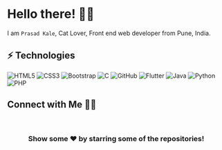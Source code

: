 # Hello there! 👋🏻

I am `Prasad Kale`, Cat Lover, Front end web developer from Pune, India. 


## ⚡ Technologies

![HTML5](https://img.shields.io/badge/-HTML5-E34F26?style=flat-square&logo=html5&logoColor=white)
![CSS3](https://img.shields.io/badge/-CSS3-1572B6?style=flat-square&logo=css3)
![Bootstrap](https://img.shields.io/badge/-Bootstrap-563D7C?style=flat-square&logo=bootstrap)
![C](https://img.shields.io/badge/-C-black?style=flat-square&logo=C)
![GitHub](https://img.shields.io/badge/-GitHub-181717?style=flat-square&logo=github)
![Flutter](https://img.shields.io/badge/Flutter-02569B?style=for-the-badge&logo=flutter&logoColor=white)
![Java](https://img.shields.io/badge/java-%23ED8B00.svg?style=for-the-badge&logo=java&logoColor=white)
![Python](https://img.shields.io/badge/python-3670A0?style=for-the-badge&logo=python&logoColor=ffdd54)
![PHP](https://img.shields.io/badge/php-%23777BB4.svg?style=for-the-badge&logo=php&logoColor=white)


## Connect with Me 🤝🏻

<!-- [![Twitter](https://img.shields.io/badge/Twitter-sanketkhote99-blue)](https://twitter.com/sanketkhote99) [![GitHub](https://img.shields.io/badge/Github-sanketkhote99-blue)](https://github.com/sanketkhote99) [![Instagram](https://img.shields.io/badge/Instagram-sanket.khote-red)](https://instagram.com/sanket.khote)

![Sanket Khote Statistics](https://github-readme-stats.vercel.app/api?username=sanketkhote99&show_icons=true)

![Sanket Khote Streak](https://github-readme-streak-stats.herokuapp.com/?user=sanketkhote99) -->

<!-- <a href="https://github.com/sanketkhote99/c-programs" target="_blank">
  <img align="center" src="https://github-readme-stats.vercel.app/api/pin/?username=sanketkhote99&repo=c-programs&theme=dracula" />
</a>
 -->

<div align="center">
</br>

### Show some ❤️ by starring some of the repositories!
</div>
